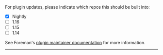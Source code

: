 For plugin updates, please indicate which repos this should be built into:

* [x] Nightly
* [ ] 1.16
* [ ] 1.15
* [ ] 1.14

See Foreman's [plugin maintainer documentation](http://projects.theforeman.org/projects/foreman/wiki/How_to_Create_a_Plugin#Release-strategies) for more information.

---
